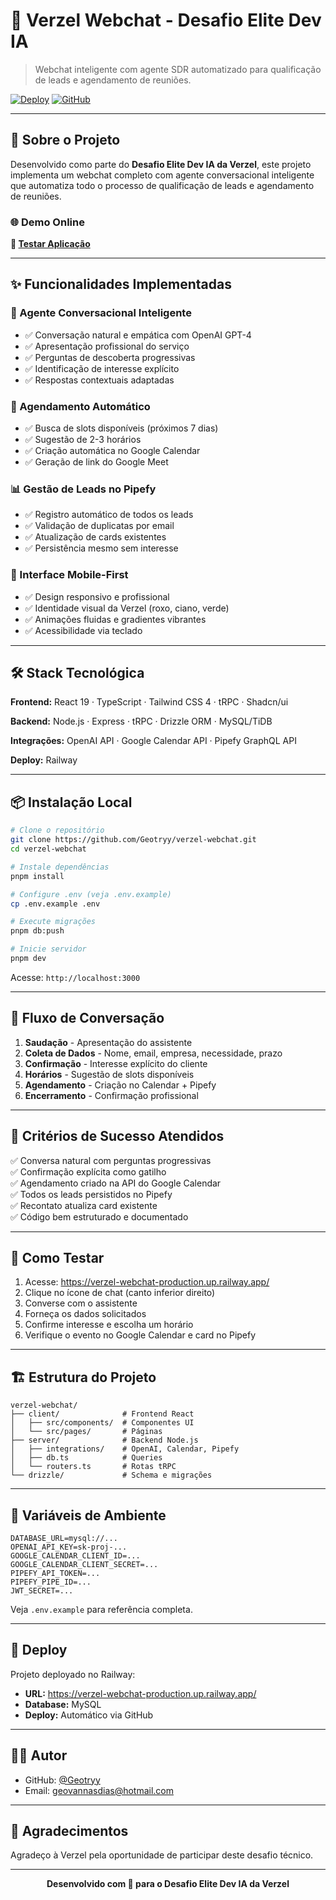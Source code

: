# 🤖 Verzel Webchat - Desafio Elite Dev IA

> Webchat inteligente com agente SDR automatizado para qualificação de leads e agendamento de reuniões.

[![Deploy](https://img.shields.io/badge/Deploy-Railway-blueviolet)](https://verzel-webchat-production-7a8c.up.railway.app)
[![GitHub](https://img.shields.io/badge/GitHub-Repository-black)](https://github.com/Geotryy/verzel-webchat)

---

## 🎯 Sobre o Projeto

Desenvolvido como parte do **Desafio Elite Dev IA da Verzel**, este projeto implementa um webchat completo com agente conversacional inteligente que automatiza todo o processo de qualificação de leads e agendamento de reuniões.

### 🌐 Demo Online

**🔗 [Testar Aplicação](https://verzel-webchat-production-7a8c.up.railway.app)**

---

## ✨ Funcionalidades Implementadas

### 🤖 Agente Conversacional Inteligente
- ✅ Conversação natural e empática com OpenAI GPT-4
- ✅ Apresentação profissional do serviço
- ✅ Perguntas de descoberta progressivas
- ✅ Identificação de interesse explícito
- ✅ Respostas contextuais adaptadas

### 📅 Agendamento Automático
- ✅ Busca de slots disponíveis (próximos 7 dias)
- ✅ Sugestão de 2-3 horários
- ✅ Criação automática no Google Calendar
- ✅ Geração de link do Google Meet

### 📊 Gestão de Leads no Pipefy
- ✅ Registro automático de todos os leads
- ✅ Validação de duplicatas por email
- ✅ Atualização de cards existentes
- ✅ Persistência mesmo sem interesse

### 🎨 Interface Mobile-First
- ✅ Design responsivo e profissional
- ✅ Identidade visual da Verzel (roxo, ciano, verde)
- ✅ Animações fluidas e gradientes vibrantes
- ✅ Acessibilidade via teclado

---

## 🛠️ Stack Tecnológica

**Frontend:** React 19 · TypeScript · Tailwind CSS 4 · tRPC · Shadcn/ui

**Backend:** Node.js · Express · tRPC · Drizzle ORM · MySQL/TiDB

**Integrações:** OpenAI API · Google Calendar API · Pipefy GraphQL API

**Deploy:** Railway

---

## 📦 Instalação Local

```bash
# Clone o repositório
git clone https://github.com/Geotryy/verzel-webchat.git
cd verzel-webchat

# Instale dependências
pnpm install

# Configure .env (veja .env.example)
cp .env.example .env

# Execute migrações
pnpm db:push

# Inicie servidor
pnpm dev
```

Acesse: `http://localhost:3000`

---

## 🔄 Fluxo de Conversação

1. **Saudação** - Apresentação do assistente
2. **Coleta de Dados** - Nome, email, empresa, necessidade, prazo
3. **Confirmação** - Interesse explícito do cliente
4. **Horários** - Sugestão de slots disponíveis
5. **Agendamento** - Criação no Calendar + Pipefy
6. **Encerramento** - Confirmação profissional

---

## 🎯 Critérios de Sucesso Atendidos

✅ Conversa natural com perguntas progressivas  
✅ Confirmação explícita como gatilho  
✅ Agendamento criado na API do Google Calendar  
✅ Todos os leads persistidos no Pipefy  
✅ Recontato atualiza card existente  
✅ Código bem estruturado e documentado  

---

## 🧪 Como Testar

1. Acesse: https://verzel-webchat-production.up.railway.app/
2. Clique no ícone de chat (canto inferior direito)
3. Converse com o assistente
4. Forneça os dados solicitados
5. Confirme interesse e escolha um horário
6. Verifique o evento no Google Calendar e card no Pipefy

---

## 🏗️ Estrutura do Projeto

```
verzel-webchat/
├── client/              # Frontend React
│   ├── src/components/  # Componentes UI
│   └── src/pages/       # Páginas
├── server/              # Backend Node.js
│   ├── integrations/    # OpenAI, Calendar, Pipefy
│   ├── db.ts            # Queries
│   └── routers.ts       # Rotas tRPC
└── drizzle/             # Schema e migrações
```

---

## 📝 Variáveis de Ambiente

```env
DATABASE_URL=mysql://...
OPENAI_API_KEY=sk-proj-...
GOOGLE_CALENDAR_CLIENT_ID=...
GOOGLE_CALENDAR_CLIENT_SECRET=...
PIPEFY_API_TOKEN=...
PIPEFY_PIPE_ID=...
JWT_SECRET=...
```

Veja `.env.example` para referência completa.

---

## 🚀 Deploy

Projeto deployado no Railway:
- **URL:** https://verzel-webchat-production.up.railway.app/
- **Database:** MySQL
- **Deploy:** Automático via GitHub

---

## 👨‍💻 Autor


- GitHub: [@Geotryy](https://github.com/Geotryy)
- Email: geovannasdias@hotmail.com

---

## 🙏 Agradecimentos

Agradeço à Verzel pela oportunidade de participar deste desafio técnico.

---

<div align="center">

**Desenvolvido com 💜 para o Desafio Elite Dev IA da Verzel**

</div>

